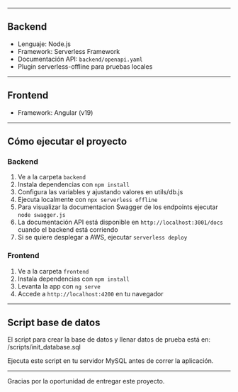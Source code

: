 
---

## Backend

- Lenguaje: Node.js
- Framework: Serverless Framework
- Documentación API: `backend/openapi.yaml`
- Plugin serverless-offline para pruebas locales

---

## Frontend

- Framework: Angular (v19)

---

## Cómo ejecutar el proyecto

### Backend

1. Ve a la carpeta `backend`
2. Instala dependencias con `npm install`
3. Configura las variables y ajustando valores en utils/db.js
4. Ejecuta localmente con `npx serverless offline`
5. Para visualizar la documentacion Swagger de los endpoints ejecutar `node swagger.js`
6. La documentación API está disponible en `http://localhost:3001/docs` cuando el backend está corriendo
6. Si se quiere desplegar a AWS, ejecutar `serverless deploy`

### Frontend

1. Ve a la carpeta `frontend`
2. Instala dependencias con `npm install`
3. Levanta la app con `ng serve`
4. Accede a `http://localhost:4200` en tu navegador

---

## Script base de datos

El script para crear la base de datos y llenar datos de prueba está en:
/scripts/init_database.sql

Ejecuta este script en tu servidor MySQL antes de correr la aplicación.


---

Gracias por la oportunidad de entregar este proyecto.